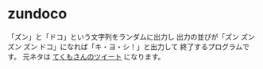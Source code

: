 # zundoco

「ズン」と「ドコ」という文字列をランダムに出力し
出力の並びが「ズン ズン ズン ズン ドコ」になれば「キ・ヨ・シ！」と出力して
終了するプログラムです。
元ネタは [てくもさんのツイート] になります。

[てくもさんのツイート]: https://twitter.com/kumiromilk/status/707437861881180160
